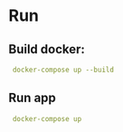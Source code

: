 # Run

## Build docker:

```yml
 docker-compose up --build
```


## Run app
```yml
 docker-compose up
```
